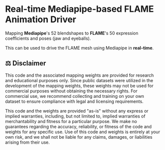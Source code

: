 # Real-time Mediapipe-based FLAME Animation Driver

Mapping **Mediapipe**'s 52 blendshapes to **FLAME**'s 50 expression coefficients and poses (jaw and eyeballs).

This can be used to drive the FLAME mesh using Mediapipe in **real-time**.


## ⚖️ Disclaimer

This code and the associated mapping weights are provided for research and educational purposes only. Since public datasets were utilized in the development of the mapping weights, these weights may not be used for commercial purposes without obtaining the necessary rights. For commercial use, we recommend collecting and training on your own dataset to ensure compliance with legal and licensing requirements.

This code and the weights are provided "as-is" without any express or implied warranties, including, but not limited to, implied warranties of merchantability and fitness for a particular purpose. We make no guarantees regarding the accuracy, reliability, or fitness of the code and weights for any specific use. Use of this code and weights is entirely at your own risk, and we shall not be liable for any claims, damages, or liabilities arising from their use.




